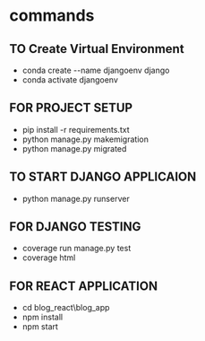 # commands

## TO Create Virtual Environment

- conda create --name djangoenv django
- conda activate djangoenv

## FOR PROJECT SETUP

- pip install -r requirements.txt
- python manage.py makemigration
- python manage.py migrated

## TO START DJANGO APPLICAION

- python manage.py runserver

## FOR DJANGO TESTING

- coverage run manage.py test
- coverage html

## FOR REACT APPLICATION

- cd blog_react\blog_app
- npm install
- npm start
